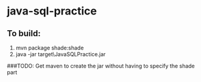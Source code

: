 # java-sql-practice


## To build:
1. mvn package shade:shade
2. java -jar target\JavaSQLPractice.jar

###TODO: Get maven to create the jar without having to specify the shade part